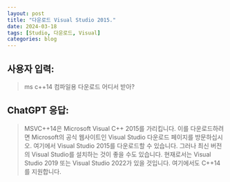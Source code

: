 ```yaml
---
layout: post
title: "다운로드 Visual Studio 2015."
date: 2024-03-18
tags: [Studio, 다운로드, Visual]
categories: blog
---
```


## 사용자 입력:
> ms c++14 컴파일용 다운로드 어디서 받아?

## ChatGPT 응답:
> MSVC++14은 Microsoft Visual C++ 2015를 가리킵니다. 이를 다운로드하려면 Microsoft의 공식 웹사이트인 Visual Studio 다운로드 페이지를 방문하십시오. 여기에서 Visual Studio 2015를 다운로드할 수 있습니다. 그러나 최신 버전의 Visual Studio를 설치하는 것이 좋을 수도 있습니다. 현재로서는 Visual Studio 2019 또는 Visual Studio 2022가 있을 것입니다. 여기에서도 C++14를 지원합니다.

